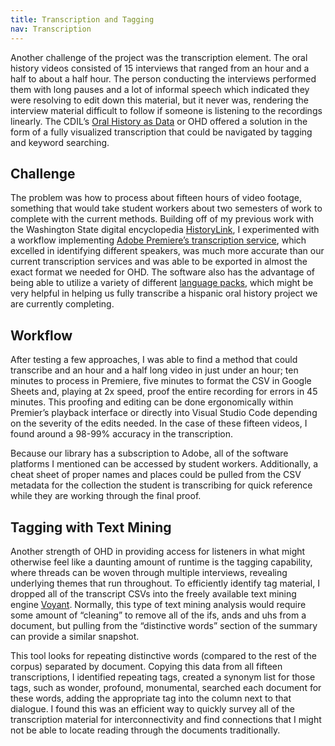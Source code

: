 ```yaml
---
title: Transcription and Tagging
nav: Transcription
---
```


Another challenge of the project was the transcription element. The oral history videos consisted of 15 interviews that ranged from an hour and a half to about a half hour. The person conducting the interviews performed them with long pauses and a lot of informal speech which indicated they were resolving to edit down this material, but it never was, rendering the interview material difficult to follow if someone is listening to the recordings linearly. The CDIL’s [Oral History as Data](https://learn-static.github.io/oral-history-as-data/) or OHD offered a solution in the form of a fully visualized transcription that could be navigated by tagging and keyword searching. 

## Challenge

The problem was how to process about fifteen hours of video footage, something that would take student workers about two semesters of work to complete with the current methods. Building off of my previous work with the Washington State digital encyclopedia [HistoryLink](https://historylink.org/), I experimented with a workflow implementing [Adobe Premiere’s transcription service](https://helpx.adobe.com/premiere-pro/using/speech-to-text.html), which excelled in identifying different speakers, was much more accurate than our current transcription services and was able to be exported in almost the exact format we needed for OHD. The software also has the advantage of being able to utilize a variety of different [language packs](https://helpx.adobe.com/premiere-pro/using/download-language-packs.html), which might be very helpful in helping us fully transcribe a hispanic oral history project we are currently completing.

## Workflow

After testing a few approaches, I was able to find a method that could transcribe and an hour and a half long video in just under an hour; ten minutes to process in Premiere, five minutes to format the CSV in Google Sheets and, playing at 2x speed, proof the entire recording for errors in 45 minutes. This proofing and editing can be done ergonomically within Premier’s playback interface or directly into Visual Studio Code depending on the severity of the edits needed. In the case of these fifteen videos, I found around a 98-99% accuracy in the transcription.

Because our library has a subscription to Adobe, all of the software platforms I mentioned can be accessed by student workers. Additionally, a cheat sheet of proper names and places could be pulled from the CSV metadata for the collection the student is transcribing for quick reference while they are working through the final proof.

## Tagging with Text Mining

Another strength of OHD in providing access for listeners in what might otherwise feel like a daunting amount of runtime is the tagging capability, where threads can be woven through multiple interviews, revealing underlying themes that run throughout. To efficiently identify tag material, I dropped all of the transcript CSVs into the freely available text mining engine [Voyant](https://voyant-tools.org/). Normally, this type of text mining analysis would require some amount of “cleaning” to remove all of the ifs, ands and uhs from a document, but pulling from the “distinctive words” section of the summary can provide a similar snapshot. 

This tool looks for repeating distinctive words (compared to the rest of the corpus) separated by document. Copying this data from all fifteen transcriptions, I identified repeating tags, created a synonym list for those tags, such as wonder, profound, monumental, searched each document for these words, adding the appropriate tag into the column next to that dialogue. I found this was an efficient way to quickly survey all of the transcription material for interconnectivity and find connections that I might not be able to locate reading through the documents traditionally. 
